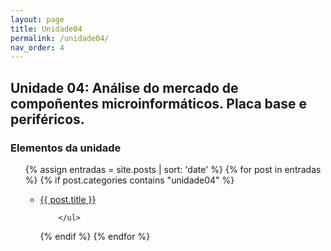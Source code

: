 ```yaml
---
layout: page
title: Unidade04
permalink: /unidade04/
nav_order: 4
---
```

Unidade 04: Análise do mercado de compoñentes microinformáticos. Placa base e periféricos.
--- 

<h3>Elementos da unidade</h3>


<ul>
 {% assign entradas = site.posts | sort: 'date' %}
  {% for post in entradas %}
   {% if post.categories contains "unidade04" %}
        <ul>
          <li>
             <a class="post-link" href="{{ post.url | prepend: site.baseurl }}">{{ post.title }}</a>
          </li>
          
        </ul>
   {% endif %}
  {% endfor %}
</ul>